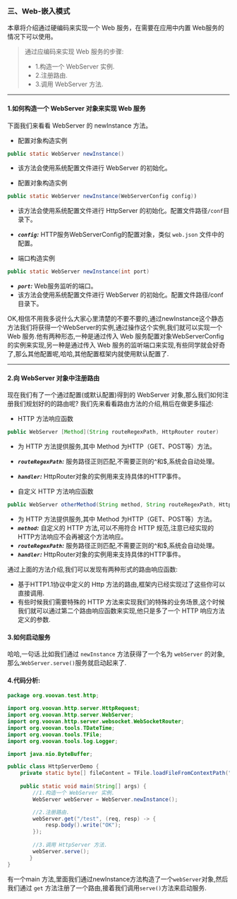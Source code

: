 ### 三、Web-嵌入模式

本章将介绍通过硬编码来实现一个 Web 服务，在需要在应用中内置 Web服务的情况下可以使用。
 > 通过应编码来实现 Web 服务的步骤:
 > - 1.构造一个 WebServer 实例.
 > - 2.注册路由.
 > - 3.调用 WebServer 方法.

------------------------
#### 1.如何构造一个 WebServer 对象来实现 Web 服务
下面我们来看看 WebServer 的 newInstance 方法。


- 配置对象构造实例
```java
public static WebServer newInstance()
```
- 该方法会使用系统配置文件进行 WebServer 的初始化。


- 配置对象构造实例
```java
public static WebServer newInstance(WebServerConfig config))
```
- 该方法会使用系统配置文件进行 HttpServer 的初始化。配置文件路径`/conf`目录下。
- ***`config`:*** HTTP服务WebServerConfig的配置对象，类似 `web.json` 文件中的配置。

- 端口构造实例
```java
public static WebServer newInstance(int port)
```
- ***`port`:*** Web服务监听的端口。
- 该方法会使用系统配置文件进行 WebServer 的初始化。配置文件路径/conf目录下。


OK,相信不用我多说什么大家心里清楚的不要不要的,通过newInstance这个静态方法我们将获得一个WebServer的实例,通过操作这个实例,我们就可以实现一个Web 服务.他有两种形态,一种是通过传入 Web 服务配置对象WebServerConfig的实例来实现,另一种是通过传入 Web 服务的监听端口来实现,有些同学就会好奇了,那么其他配置呢,哈哈,其他配置框架内就使用默认配置了.

------------------------

#### 2.向 WebServer 对象中注册路由
现在我们有了一个通过配置(或默认配置)得到的 WebServer 对象,那么我们如何注册我们规划好的的路由呢?
我们先来看看路由方法的介绍,稍后在做更多描述:
- HTTP 方法响应函数
```java
public WebServer [Method](String routeRegexPath, HttpRouter router) 
```
- 为 HTTP  方法提供服务,其中 Method 为HTTP（GET、POST等）方法。
- ***`routeRegexPath`:*** 服务路径正则匹配,不需要正则的^和$,系统会自动处理。
- ***`handler`:*** HttpRouter对象的实例用来支持具体的HTTP事件。

- 自定义 HTTP 方法响应函数
```java
public WebServer otherMethod(String method, String routeRegexPath, HttpRouter router) 
```
- 为 HTTP 方法提供服务,其中 Method 为HTTP（GET、POST等）方法。
- ***`method`:*** 自定义的 HTTP 方法,可以不用符合 HTTP 规范,注意已经实现的HTTP方法响应不会再被这个方法响应。
- ***`routeRegexPath`:*** 服务路径正则匹配,不需要正则的^和$,系统会自动处理。
- ***`handler`:*** HttpRouter对象的实例用来支持具体的HTTP事件。

通过上面的方法介绍,我们可以发现有两种形式的路由响应函数:
 - 基于HTTP1.1协议中定义的 Http 方法的路由,框架内已经实现过了这些你可以直接调用.
 - 有些时候我们需要特殊的 HTTP 方法来实现我们的特殊的业务场景,这个时候我们就可以通过第二个路由响应函数来实现,他只是多了一个 HTTP 响应方法定义的参数.

#### 3.如何启动服务
哈哈,一句话.比如我们通过 `newInstance` 方法获得了一个名为 `webServer` 的对象,那么:`WebServer.serve()`服务就启动起来了.

#### 4.代码分析:
```java
package org.voovan.test.http;

import org.voovan.http.server.HttpRequest;
import org.voovan.http.server.WebServer;
import org.voovan.http.server.websocket.WebSocketRouter;
import org.voovan.tools.TDateTime;
import org.voovan.tools.TFile;
import org.voovan.tools.log.Logger;

import java.nio.ByteBuffer;

public class HttpServerDemo {
    private static byte[] fileContent = TFile.loadFileFromContextPath("WEBAPP/index.htm");
    
    public static void main(String[] args) {
        //1.构造一个 WebServer 实例.
        WebServer webServer = WebServer.newInstance();

        //2.注册路由.
        webServer.get("/test", (req, resp) -> {
            resp.body().write("OK");
        });
        
        //3.调用 HttpServer 方法.
        webServer.serve();
       }
}

```
有一个main 方法,里面我们通过newInstance方法构造了一个`webServer`对象,然后我们通过 `get` 方法注册了一个路由,接着我们调用`serve()`方法来启动服务.


